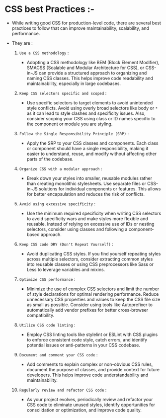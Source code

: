# CSS best Practices :-

-   While writing good CSS for production-level code, there are several best practices to follow that can improve maintainability, scalability, and performance.
-   They are :

    1. `Use a CSS methodology` :

        - Adopting a CSS methodology like BEM (Block Element Modifier), SMACSS (Scalable and Modular Architecture for CSS), or CSS-in-JS can provide a structured approach to organizing and naming CSS classes. This helps improve code readability and maintainability, especially in large codebases.

    2. `Keep CSS selectors specific and scoped` :

        - Use specific selectors to target elements to avoid unintended style conflicts. Avoid using overly broad selectors like body or `*` as it can lead to style clashes and specificity issues. Also, consider scoping your CSS using class or ID names specific to the component or module you are styling.

    3. `Follow the Single Responsibility Principle (SRP)` :

        - Apply the SRP to your CSS classes and components. Each class or component should have a single responsibility, making it easier to understand, reuse, and modify without affecting other parts of the codebase.

    4. `Organize CSS with a modular approach` :

        - Break down your styles into smaller, reusable modules rather than creating monolithic stylesheets. Use separate files or CSS-in-JS solutions for individual components or features. This allows for better encapsulation and reduces the risk of conflicts.

    5. `Avoid using excessive specificity` :

        - Use the minimum required specificity when writing CSS selectors to avoid specificity wars and make styles more flexible and reusable. Instead of relying on excessive use of IDs or nesting selectors, consider using classes and following a component-based approach.

    6. `Keep CSS code DRY (Don't Repeat Yourself)` :

        - Avoid duplicating CSS styles. If you find yourself repeating styles across multiple selectors, consider extracting common styles into reusable classes or using CSS preprocessors like Sass or Less to leverage variables and mixins.

    7. `Optimize CSS performance` :

        - Minimize the use of complex CSS selectors and limit the number of style declarations for optimal rendering performance. Reduce unnecessary CSS properties and values to keep the CSS file size as small as possible. Consider using tools like Autoprefixer to automatically add vendor prefixes for better cross-browser compatibility.

    8. `Utilize CSS code linting` :

        - Employ CSS linting tools like stylelint or ESLint with CSS plugins to enforce consistent code style, catch errors, and identify potential issues or anti-patterns in your CSS codebase.

    9. `Document and comment your CSS code` :

        - Add comments to explain complex or non-obvious CSS rules, document the purpose of classes, and provide context for future developers. This helps improve code understandability and maintainability.

    10. `Regularly review and refactor CSS code` :
        - As your project evolves, periodically review and refactor your CSS code to eliminate unused styles, identify opportunities for consolidation or optimization, and improve code quality.
